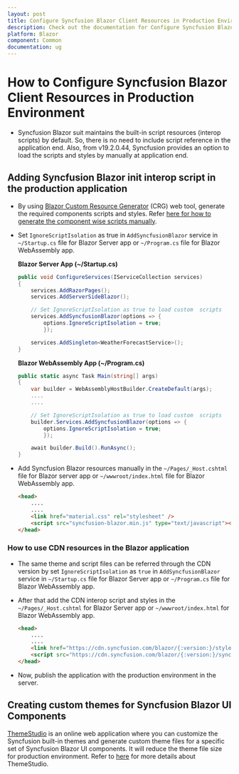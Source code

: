 ```yaml
---
layout: post
title: Configure Syncfusion Blazor Client Resources in Production Environment in Blazor - Syncfusion
description: Check out the documentation for Configure Syncfusion Blazor Client Resources in Production Environment in Blazor
platform: Blazor
component: Common
documentation: ug
---
```


# How to Configure Syncfusion Blazor Client Resources in Production Environment

* Syncfusion Blazor suit maintains the built-in script resources (interop scripts) by default. So, there is no need to include script reference in the application end. Also, from v19.2.0.44, Syncfusion provides an option to load the scripts and styles by manually at application end.

## Adding Syncfusion Blazor init interop script in the production application

* By using [Blazor Custom Resource Generator](https://blazor.syncfusion.com/crg) (CRG) web tool, generate the required components scripts and styles. Refer [here for how to generate the component wise scripts manually](../custom-resource-generator/).

* Set `IgnoreScriptIsolation` as true in `AddSyncfusionBlazor` service in `~/Startup.cs` file for Blazor Server app or `~/Program.cs` file for Blazor WebAssembly app.

    **Blazor Server App (~/Startup.cs)**
    ```c#
    public void ConfigureServices(IServiceCollection services)
    {
        services.AddRazorPages();
        services.AddServerSideBlazor();

        // Set IgnoreScriptIsolation as true to load custom  scripts
        services.AddSyncfusionBlazor(options => {
            options.IgnoreScriptIsolation = true;
            });

        services.AddSingleton<WeatherForecastService>();
    }
    ```

    **Blazor WebAssembly App (~/Program.cs)**
    ```c#
    public static async Task Main(string[] args)
    {
        var builder = WebAssemblyHostBuilder.CreateDefault(args);
        ....
        ....

        // Set IgnoreScriptIsolation as true to load custom  scripts
        builder.Services.AddSyncfusionBlazor(options => {
            options.IgnoreScriptIsolation = true;
            });

        await builder.Build().RunAsync();
    }
    ```

* Add Syncfusion Blazor resources manually in the `~/Pages/_Host.cshtml` file for Blazor server app or `~/wwwroot/index.html` file for Blazor WebAssembly app.

    ```html
    <head>
        ....
        ....
        <link href="material.css" rel="stylesheet" />
        <script src="syncfusion-blazor.min.js" type="text/javascript"></script>
    </head>
    ```

### How to use CDN resources in the Blazor application

* The same theme and script files can be referred through the CDN version by set `IgnoreScriptIsolation` as `true` in `AddSyncfusionBlazor` service in `~/Startup.cs` file for Blazor Server app or `~/Program.cs` file for Blazor WebAssembly app.

* After that add the CDN interop script and styles in the `~/Pages/_Host.cshtml` for Blazor Server app or `~/wwwroot/index.html` for Blazor WebAssembly app.

    ```html
    <head>
        ....
        ....
        <link href="https://cdn.syncfusion.com/blazor/{:version:}/styles/bootstrap4.css" rel="stylesheet" />
        <script src="https://cdn.syncfusion.com/blazor/{:version:}/syncfusion-blazor.min.js" type="text/javascript"></script>
    </head>
    ```

* Now, publish the application with the production environment in the server.

## Creating custom themes for Syncfusion Blazor UI Components

[ThemeStudio](http://ej2.syncfusion.com/themestudio/) is an online web application where you can customize the Syncfusion built-in themes and generate custom theme files for a specific set of Syncfusion Blazor UI components. It will reduce the theme file size for production environment. Refer to [here](https://blazor.syncfusion.com/documentation/appearance/theme-studio/) for more details about ThemeStudio.
